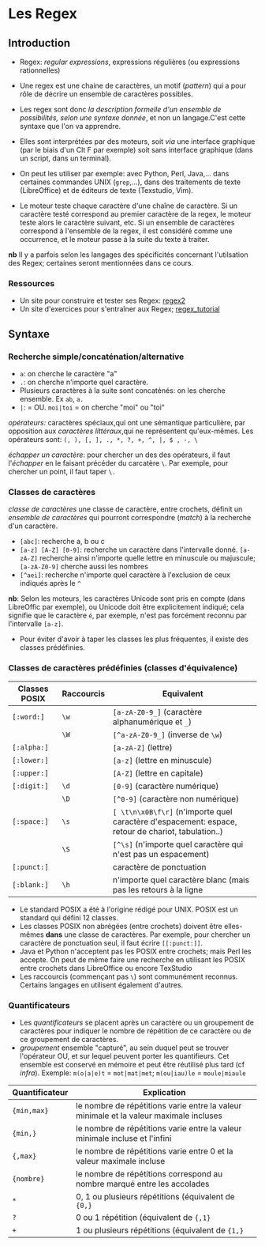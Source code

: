 # Les Regex

## Introduction

- Regex: *regular expressions*, expressions régulières (ou expressions rationnelles)
- Une regex est une chaine de caractères, un motif (*pattern*) qui a pour rôle de décrire un ensemble de caractères possibles.
- Les regex sont donc   *la description formelle d'un ensemble de possibilités, selon une syntaxe donnée*, et non un langage.C'est cette syntaxe que l'on va apprendre.
- Elles sont interprétées par des moteurs, soit *via* une interface graphique (par le biais d'un Clt F par exemple) soit sans interface graphique (dans un script, dans un terminal). 
- On peut les utiliser par exemple: avec Python, Perl, Java,... dans certaines commandes UNIX (`grep`,...), dans des traitements de texte (LibreOffice) et de éditeurs de texte (Texstudio, Vim).
	
- Le moteur teste chaque caractère d'une chaîne de caractère. Si un caractère testé correspond au premier caractère de la regex, le moteur teste alors le caractère suivant, etc. Si un ensemble de caractères correspond à l'ensemble de la regex, il est considéré comme une occurrence, et le moteur passe à la suite du texte à traiter.

**nb** Il y a parfois selon les langages des spécificités concernant l'utilsation des Regex; certaines seront mentionnées dans ce cours.

### Ressources

- Un site pour construire et tester ses Regex: [regex2](https://regex101.com/)
- Un site d'exercices pour s'entraîner aux Regex; [regex_tutorial](http://regextutorials.com/index.html)

## Syntaxe

### Recherche simple/concaténation/alternative

 - `a`: on cherche le caractère "a"
- `.`: on cherche n'importe quel caractère.
- Plusieurs caractères à la suite sont concaténés: on les cherche ensemble. Ex `ab`, `a.`
- `|`: = OU. `moi|toi` = on cherche "moi" ou "toi"


*opérateurs:* caractères spéciaux,qui ont une sémantique particulière, par opposition aux  *caractères littéraux*,qui ne représentent qu'eux-mêmes. Les opérateurs sont: 
 `(, ), [, ], ., *, ?, +, ^, |, $ , -, \`

*échapper un caractère*: pour chercher un des des opérateurs, il faut l'*échapper* en le faisant précéder du carcatère `\`. Par exemple, pour chercher un point, il faut taper `\.`




### Classes de caractères

 *classe de caractères* une classe de caractère, entre crochets, définit un *ensemble de caractères* qui pourront correspondre (*match*) à la recherche d'un caractère.

- `[abc]`: recherche a, b ou c
- `[a-z] [A-Z] [0-9]`: recherche un caractère dans l'intervalle donné. `[a-zA-Z]` recherche ainsi n'importe quelle lettre en minuscule ou majuscule; `[a-zA-Z0-9]` cherche aussi les nombres
-  `[^aei]`: recherche n'importe quel caractère à l'exclusion de ceux indiqués après le `^` 

**nb**: Selon les moteurs, les caractères Unicode sont pris en compte (dans LibreOffic par exemple), ou Unicode doit être explicitement indiqué; cela signifie que le caractère `é`, par exemple, n'est pas forcément reconnu par l'intervalle `[a-z]`.

- Pour éviter d'avoir à taper les classes les plus fréquentes, il existe des classes prédéfinies.


### Classes de caractères prédéfinies (classes d'équivalence)

|Classes POSIX|Raccourcis|Equivalent|
|-- |-- |-- |
|`[:word:]`|`\w`|	`[a-zA-Z0-9_]` (caractère alphanumérique et `_`)|
||`\W`|	`[^a-zA-Z0-9_]` (inverse de `\w`) |
|`[:alpha:]`||`[a-zA-Z]` (lettre)|
|`[:lower:]`||`[a-z]` (lettre en minuscule)|
|`[:upper:]`||`[A-Z]` (lettre en capitale)|
|`[:digit:]`|`\d`|	`[0-9]` (caractère numérique)|
||`\D`|	`[^0-9]` (caractère non numérique)|
|`[:space:]`|`\s`| `[ \t\n\x0B\f\r]` (n'importe quel caractère d'espacement: espace, retour de chariot, tabulation..)|
||`\S`|`[^\s]` (n'importe quel caractère qui n'est pas un espacement)|
|`[:punct:]`||caractère de ponctuation|
|`[:blank:]`|`\h`|n'importe quel caractère blanc (mais pas les retours à la ligne|

- Le standard POSIX a été à l'origine rédigé pour UNIX. POSIX est un standard qui défini 12 classes. 
- Les classes POSIX non abrégées (entre crochets) doivent être elles-mêmes **dans** une classe de caractères. Par exemple, pour chercher un caractère de ponctuation seul, il faut écrire `[[:punct:]]`.
- Java et  Python n'acceptent pas les POSIX entre crochets; mais Perl les accepte. On peut de même faire une recherche en utilisant les POSIX entre crochets dans LibreOffice  ou encore  TexStudio
- Les raccourcis (commençant pas `\`) sont communément reconnus. Certains langages en utilisent également d'autres.




### Quantificateurs

- Les *quantificateurs* se placent après un caractère ou un groupement de caractères pour indiquer le nombre de répétition de ce caractère ou de ce groupement de caractères.
-  *groupement* ensemble "capturé", au sein duquel peut se trouver l'opérateur OU, et sur lequel peuvent porter les quantifieurs. Cet ensemble est conservé en mémoire et peut être réutilisé plus tard (cf *infra*).
Exemple: `m(o|a|e)t` = `mot|mat|met`; `m(ou|iau)le` = `moule|miaule`



|Quantificateur|Explication|
|-- |-- |
|`{min,max}`|le nombre de répétitions varie entre la valeur minimale et la valeur maximale incluses|
|`{min,}`| le nombre de répétitions varie entre la valeur minimale incluse et l'infini|
|`{,max}`| le nombre de répétitions varie entre 0 et la valeur maximale incluse|
|`{nombre}`| le nombre de répétitions correspond au nombre marqué entre les accolades|
|`*`|0, 1 ou plusieurs répétitions (équivalent de `{0,}`|
|`?`|0 ou 1 répétition (équivalent de `{,1}`|
|`+`|1 ou plusieurs répétitions (équivalent de `{1,}`|









